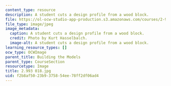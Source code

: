 ```yaml
---
content_type: resource
description: A student cuts a design profile from a wood block.
file: https://ol-ocw-studio-app-production.s3.amazonaws.com/courses/2-993-special-topics-in-mechanical-engineering-the-art-and-science-of-boat-design-january-iap-2007/f2b8af5023b9375854ee78ff2df06ad4_2993018.jpg
file_type: image/jpeg
image_metadata:
  caption: A student cuts a design profile from a wood block.
  credit: Photo by Kurt Hasselbalch.
  image-alt: A student cuts a design profile from a wood block.
learning_resource_types: []
ocw_type: OCWImage
parent_title: Building the Models
parent_type: CourseSection
resourcetype: Image
title: 2.993 018.jpg
uid: f2b8af50-23b9-3758-54ee-78ff2df06ad4
---
```

